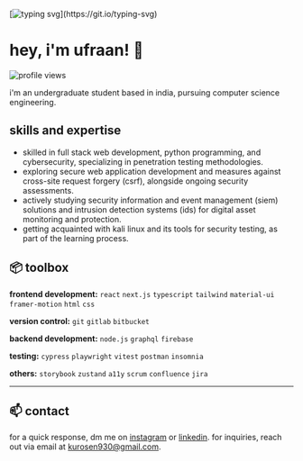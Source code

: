 [![typing svg](https://readme-typing-svg.demolab.com?font=fira+code&pause=1000&random=false&width=435&lines=as-salamu+alaykum!;welcome+to+my+profile!)](https://git.io/typing-svg)

# hey, i'm ufraan! 👋

<p align="left">
  <img src="https://komarev.com/ghpvc/?username=ufraan&color=gray&style=flat-square" alt="profile views">
</p>

i'm an undergraduate student based in india, pursuing computer science engineering. 

## skills and expertise

- skilled in full stack web development, python programming, and cybersecurity, specializing in penetration testing methodologies.
- exploring secure web application development and measures against cross-site request forgery (csrf), alongside ongoing security assessments.
- actively studying security information and event management (siem) solutions and intrusion detection systems (ids) for digital asset monitoring and protection.
- getting acquainted with kali linux and its tools for security testing, as part of the learning process.


## 📦 toolbox

**frontend development:** `react` `next.js` `typescript` `tailwind` `material-ui` `framer-motion` `html` `css`
 
**version control:** `git` `gitlab` `bitbucket`

**backend development:** `node.js` `graphql` `firebase` 

**testing:** `cypress` `playwright` `vitest` `postman` `insomnia`

**others:** `storybook` `zustand` `a11y` `scrum` `confluence` `jira`


---

## 📫 contact
for a quick response, dm me on [instagram](https://www.instagram.com/ufraaan/) or [linkedin](https://www.linkedin.com/in/ufraaan/).
for inquiries, reach out via email at kurosen930@gmail.com.
